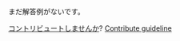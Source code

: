 
まだ解答例がないです。

[コントリビュートしませんか](https://github.com/BFEdev/BFE.dev-solutions/blob/main/css/multi-column-text_ja.md)?  [Contribute guideline](https://github.com/BFEdev/BFE.dev-solutions#how-to-contribute)
